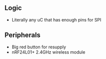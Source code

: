 ## Logic
- Literally any uC that has enough pins for SPI

## Peripherals
- Big red button for resupply
- nRF24L01+ 2.4GHz wireless module